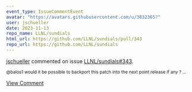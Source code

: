 ```yaml
---
event_type: IssueCommentEvent
avatar: "https://avatars.githubusercontent.com/u/3832365?"
user: jschueller
date: 2023-11-13
repo_name: LLNL/sundials
html_url: https://github.com/LLNL/sundials/pull/343
repo_url: https://github.com/LLNL/sundials
---
```


<a href='https://github.com/jschueller' target='_blank'>jschueller</a> commented on issue <a href='https://github.com/LLNL/sundials/pull/343' target='_blank'>LLNL/sundials#343</a>.

<small>@balos1 would it be possible to backport this patch into the next point release if any ?...</small>

<a href='https://github.com/LLNL/sundials/pull/343' target='_blank'>View Comment</a>
